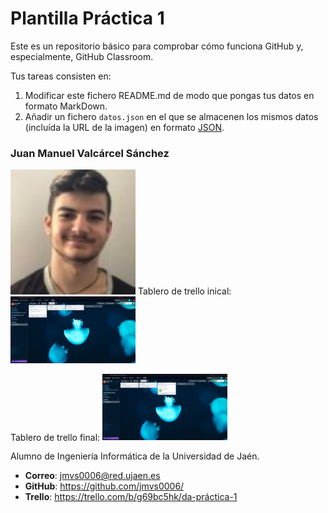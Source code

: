 # Plantilla Práctica 1
Este es un repositorio básico para comprobar cómo funciona GitHub y, especialmente, GitHub Classroom.

Tus tareas consisten en:
1) Modificar este fichero README.md de modo que pongas tus datos en formato MarkDown.
2) Añadir un fichero <code>datos.json</code> en el que se almacenen los mismos datos (incluída la URL de la imagen) en formato [JSON](https://es.wikipedia.org/wiki/JSON).

### Juan Manuel Valcárcel Sánchez
<img src='/foto.jpg' width='200px'>
Tablero de trello inical:
<img src='/trello_antes.png' width='200px'>

Tablero de trello final:
<img src='/trello_despues.png' width='200px'>

Alumno de Ingeniería Informática de la Universidad de Jaén.
* **Correo**: jmvs0006@red.ujaen.es
* **GitHub**: https://github.com/jmvs0006/
* **Trello**: https://trello.com/b/g69bc5hk/da-práctica-1
